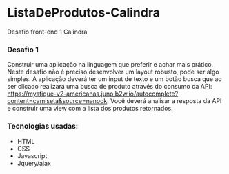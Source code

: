 # ListaDeProdutos-Calindra
Desafio front-end 1 Calindra

### Desafio 1
Construir uma aplicação na linguagem que preferir e achar mais prático. Neste desafio não
é preciso desenvolver um layout robusto, pode ser algo simples. A aplicação deverá ter um input de
texto e um botão busca que ao ser clicado realizará uma busca de produto através do consumo da
API: https://mystique-v2-americanas.juno.b2w.io/autocomplete?content=camiseta&source=nanook.
Você deverá analisar a resposta da API e construir uma view com a lista dos produtos retornados.

### Tecnologias usadas:

* HTML
* CSS
* Javascript
* Jquery/ajax
